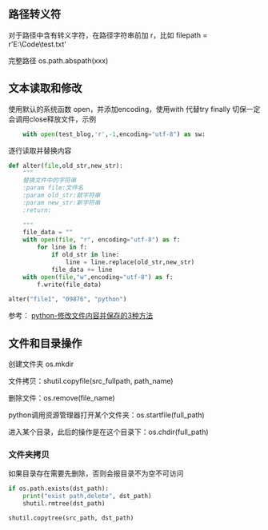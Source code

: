 ## 路径转义符

对于路径中含有转义字符，在路径字符串前加 r，比如 filepath = r'E:\Code\test.txt'

完整路径 os.path.abspath(xxx)

## 文本读取和修改

使用默认的系统函数 open，并添加encoding，使用with 代替try finally 切保一定会调用close释放文件，示例

```python
    with open(test_blog,'r',-1,encoding="utf-8") as sw:
```

逐行读取并替换内容

```python
def alter(file,old_str,new_str):
    """
    替换文件中的字符串
    :param file:文件名
    :param old_str:就字符串
    :param new_str:新字符串
    :return:
    
    """
    file_data = ""
    with open(file, "r", encoding="utf-8") as f:
        for line in f:
            if old_str in line:
                line = line.replace(old_str,new_str)
            file_data += line
    with open(file,"w",encoding="utf-8") as f:
        f.write(file_data)
 
alter("file1", "09876", "python")
```



参考：  [python-修改文件内容并保存的3种方法](https://blog.csdn.net/qq_30068487/article/details/90297814)

## 文件和目录操作

创建文件夹 os.mkdir

文件拷贝：shutil.copyfile(src_fullpath, path_name)

删除文件：os.remove(file_name)

python调用资源管理器打开某个文件夹：os.startfile(full_path)

进入某个目录，此后的操作是在这个目录下：os.chdir(full_path)

### 文件夹拷贝

如果目录存在需要先删除，否则会报目录不为空不可访问

```python
if os.path.exists(dst_path):
	print("exist path,delete", dst_path)
	shutil.rmtree(dst_path)

shutil.copytree(src_path, dst_path)
```

